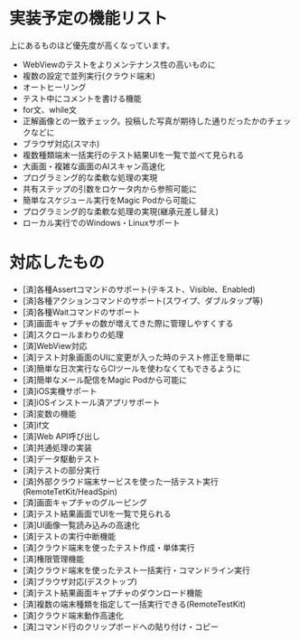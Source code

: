 # 実装予定の機能リスト

上にあるものほど優先度が高くなっています。

- WebViewのテストをよりメンテナンス性の高いものに
- 複数の設定で並列実行(クラウド端末)
- オートヒーリング
- テスト中にコメントを書ける機能
- for文、while文
- 正解画像との一致チェック。投稿した写真が期待した通りだったかのチェックなどに
- ブラウザ対応(スマホ)
- 複数種類端末一括実行のテスト結果UIを一覧で並べて見られる
- 大画面・複雑な画面のAIスキャン高速化
- プログラミング的な柔軟な処理の実現
- 共有ステップの引数をロケータ内から参照可能に
- 簡単なスケジュール実行をMagic Podから可能に
- プログラミング的な柔軟な処理の実現(継承元差し替え)
- ローカル実行でのWindows・Linuxサポート

# 対応したもの

- [済]各種Assertコマンドのサポート(テキスト、Visible、Enabled)
- [済]各種アクションコマンドのサポート(スワイプ、ダブルタップ等)
- [済]各種Waitコマンドのサポート
- [済]画面キャプチャの数が増えてきた際に管理しやすくする
- [済]スクロールまわりの処理
- [済]WebView対応
- [済]テスト対象画面のUIに変更が入った時のテスト修正を簡単に
- [済]簡単な日次実行ならCIツールを使わなくてもできるように
- [済]簡単なメール配信をMagic Podから可能に
- [済]iOS実機サポート
- [済]iOSインストール済アプリサポート
- [済]変数の機能
- [済]if文
- [済]Web API呼び出し
- [済]共通処理の実装
- [済]データ駆動テスト
- [済]テストの部分実行
- [済]外部クラウド端末サービスを使った一括テスト実行(RemoteTetKit/HeadSpin)
- [済]画面キャプチャのグルーピング
- [済]テスト結果画面でUIを一覧で見られる
- [済]UI画像一覧読み込みの高速化
- [済]テストの実行中断機能
- [済]クラウド端末を使ったテスト作成・単体実行
- [済]権限管理機能
- [済]クラウド端末を使ったテスト一括実行・コマンドライン実行
- [済]ブラウザ対応(デスクトップ)
- [済]テスト結果画面キャプチャのダウンロード機能
- [済]複数の端末種類を指定して一括実行できる(RemoteTestKit)
- [済]クラウド端末動作高速化
- [済]コマンド行のクリップボードへの貼り付け・コピー

